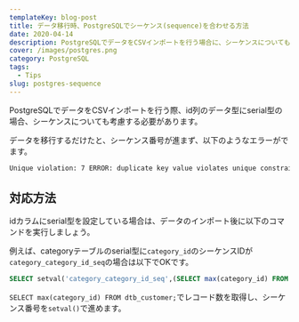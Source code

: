 ```yaml
---
templateKey: blog-post
title: データ移行時、PostgreSQLでシーケンス(sequence)を合わせる方法
date: 2020-04-14
description: PostgreSQLでデータをCSVインポートを行う場合に、シーケンスについても考慮する必要があります。
cover: /images/postgres.png
category: PostgreSQL
tags:
  - Tips
slug: postgres-sequence
---
```


PostgreSQLでデータをCSVインポートを行う際、id列のデータ型にserial型の場合、シーケンスについても考慮する必要があります。

データを移行するだけたと、シーケンス番号が進まず、以下のようなエラーがでます。

```sh
Unique violation: 7 ERROR: duplicate key value violates unique constraint
```

## 対応方法

idカラムにserial型を設定している場合は、データのインポート後に以下のコマンドを実行しましょう。

例えば、categoryテーブルのserial型に`category_id`のシーケンスIDが`category_category_id_seq`の場合は以下でOKです。

```sql
SELECT setval('category_category_id_seq',(SELECT max(category_id) FROM category));
```

`SELECT max(category_id) FROM dtb_customer;`でレコード数を取得し、シーケンス番号を`setval()`で進めます。
